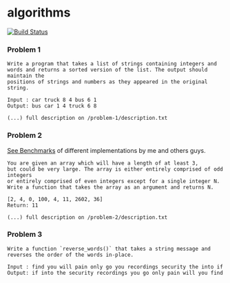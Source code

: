 # algorithms
[![Build Status](https://travis-ci.org/AndreiRegiani/algorithms.svg?branch=master)](https://travis-ci.org/AndreiRegiani/algorithms)

### Problem 1
```
Write a program that takes a list of strings containing integers and
words and returns a sorted version of the list. The output should maintain the
positions of strings and numbers as they appeared in the original string.

Input : car truck 8 4 bus 6 1
Output: bus car 1 4 truck 6 8

(...) full description on /problem-1/description.txt
```

### Problem 2
[See Benchmarks](https://github.com/Hackermen/python-experiments/blob/master/benchmark-1.py) of different implementations by me and others guys.
```
You are given an array which will have a length of at least 3,
but could be very large. The array is either entirely comprised of odd integers
or entirely comprised of even integers except for a single integer N.
Write a function that takes the array as an argument and returns N.

[2, 4, 0, 100, 4, 11, 2602, 36]
Return: 11

(...) full description on /problem-2/description.txt
```

### Problem 3
```
Write a function `reverse_words()` that takes a string message and reverses the order of the words in-place.

Input : find you will pain only go you recordings security the into if
Output: if into the security recordings you go only pain will you find
```

